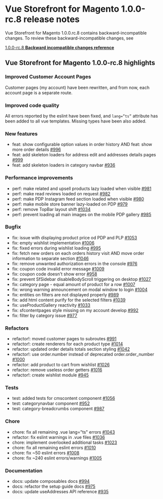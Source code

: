 # Vue Storefront for Magento 1.0.0-rc.8 release notes

Vue Storefront for Magento 1.0.0.rc.8  contains backward-incompatible changes. To review these backward-incompatible changes, see

[1.0.0-rc.8 **Backward incompatible changes reference**](./rc.8-bic.md)

## Vue Storefront for Magento 1.0.0-rc.8 highlights

### Improved Customer Account Pages

Customer pages (my account) have been rewritten, and from now, each account page is a separate route.

### Improved code quality

All errors reported by the eslint have been fixed, and `lang=”ts”` attribute has been added to all vue templates. Missing types have been also added.

### New features

- feat: show configurable option values in order history AND feat: show more order details [#996](https://github.com/vuestorefront/magento2/pull/996)
- feat: add skeleton loaders for address edit and addresses details pages [#999](https://github.com/vuestorefront/magento2/pull/999)
- feat: add skeleton loaders in category navbar [#936](https://github.com/vuestorefront/magento2/pull/936)

### Performance improvements

- perf: make related and upsell products lazy loaded when visible [#981](https://github.com/vuestorefront/magento2/pull/981)
- perf: make read reviews loaded on request [#982](https://github.com/vuestorefront/magento2/pull/982)
- perf: make PDP Instagram feed section loaded when visible [#980](https://github.com/vuestorefront/magento2/pull/980)
- perf: make mobile store banner lazy-loaded on PDP [#979](https://github.com/vuestorefront/magento2/pull/979)
- perf: remove TopBar layout shift [#1034](https://github.com/vuestorefront/magento2/pull/1034)
- perf: prevent loading all main images on the mobile PDP gallery [#985](https://github.com/vuestorefront/magento2/pull/985)

### **Bugfix**

- fix: issue with displaying product price od PDP and PLP [#1053](https://github.com/vuestorefront/magento2/pull/1053)
- fix: empty wishlist implementation [#1006](https://github.com/vuestorefront/magento2/pull/1006)
- fix: fixed errors during wishlist loading [#995](https://github.com/vuestorefront/magento2/pull/995)
- fix: fetch new orders on each orders history visit AND move order information to separate section [#1046](https://github.com/vuestorefront/magento2/pull/1046)
- fix: remove unwanted authorization errors in the console [#976](https://github.com/vuestorefront/magento2/pull/976)
- fix: coupon code invalid error message [#1009](https://github.com/vuestorefront/magento2/pull/1009)
- fix: coupon code doesn't show error [#958](https://github.com/vuestorefront/magento2/pull/958)
- fix: prevent SfSidebar disableBodyScroll triggering on desktop [#1027](https://github.com/vuestorefront/magento2/pull/1027)
- fix: category page - equal amount of product for a row [#1007](https://github.com/vuestorefront/magento2/pull/1007)
- fix: wrong warning announcement on modal window to login [#1004](https://github.com/vuestorefront/magento2/pull/1004)
- fix: entities on filters are not displayed properly [#989](https://github.com/vuestorefront/magento2/pull/989)
- fix: add html content purify for the selected filters [#1039](https://github.com/vuestorefront/magento2/pull/1039)
- fix: useProductGallery reactivity [#1033](https://github.com/vuestorefront/magento2/pull/1033)
- fix: sfcontentpages style missing on my account develop [#992](https://github.com/vuestorefront/magento2/pull/992)
- fix: filter by category issue [#977](https://github.com/vuestorefront/magento2/pull/977)

### Refactors

- refactor!: moved customer pages to subroutes [#991](https://github.com/vuestorefront/magento2/pull/991)
- refactor!: create renderers for each product type [#1014](https://github.com/vuestorefront/magento2/pull/1014)
- refactor: updated order details totals section styling [#1042](https://github.com/vuestorefront/magento2/pull/988)
- refactor!: use order.number instead of deprecated order.order_number [#1000](https://github.com/vuestorefront/magento2/pull/1000)
- refactor: add product to cart from wishlist [#1026](https://github.com/vuestorefront/magento2/pull/1026)
- refactor: remove useless order getters [#1016](https://github.com/vuestorefront/magento2/pull/1016)
- refactor!: create wishlist module [#945](https://github.com/vuestorefront/magento2/pull/945)

### Tests

- test: added tests for cmscontent component [#1056](https://github.com/vuestorefront/magento2/pull/1056)
- test: categorynavbar component [#952](https://github.com/vuestorefront/magento2/pull/952)
- test: category-breadcrumbs component [#987](https://github.com/vuestorefront/magento2/pull/987)

### Chore

- chore: fix all remaining .vue lang="ts" errors [#1043](https://github.com/vuestorefront/magento2/pull/1043)
- refactor: fix eslint warnings in .vue files [#1036](https://github.com/vuestorefront/magento2/pull/1036)
- chore: implement overlooked additional tasks [#1023](https://github.com/vuestorefront/magento2/pull/1023)
- chore: fix all remaining eslint errors [#1010](https://github.com/vuestorefront/magento2/pull/1010)
- chore: fix ~50 eslint errors [#1008](https://github.com/vuestorefront/magento2/pull/1008)
- chore: fix ~240 eslint errors/warnings [#1005](https://github.com/vuestorefront/magento2/pull/1005)

### Documentation

- docs: update composables docs [#994](https://github.com/vuestorefront/magento2/pull/994)
- docs: refactor the setup guide docs [#975](https://github.com/vuestorefront/magento2/pull/975)
- docs: update useAddresses API reference [#935](https://github.com/vuestorefront/magento2/pull/935)
